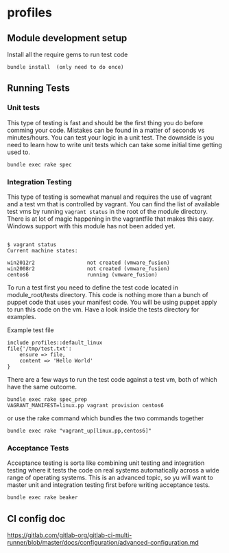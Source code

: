 # profiles 

## Module development setup

Install all the require gems to run test code
```shell
bundle install  (only need to do once)

```
## Running Tests

### Unit tests
This type of testing is fast and should be the first thing you do before comming your code.  Mistakes can be found
in a matter of seconds vs minutes/hours.  You can test your logic in a unit test.  The downside is you need to learn
how to write unit tests which can take some initial time getting used to.

```shell
bundle exec rake spec

```

### Integration Testing
This type of testing is somewhat manual and requires the use of vagrant and a test vm that is controlled by vagrant.
You can find the list of available test vms by running `vagrant status` in the root of the module directory.  There is 
at lot of magic happening in the vagrantfile that makes this easy.  Windows support with this module has not been added yet.

```shell

$ vagrant status
Current machine states:

win2012r2                 not created (vmware_fusion)
win2008r2                 not created (vmware_fusion)
centos6                   running (vmware_fusion)
```

To run a test first you need to define the test code located in module_root/tests directory.  This code is nothing more
than a bunch of puppet code that uses your manifest code.  You will be using puppet apply to run this code on the vm. 
Have a look inside the tests directory for examples.

Example test file
```
include profiles::default_linux
file{'/tmp/test.txt':
    ensure => file,
    content => 'Hello World'
}
```

There are a few ways to run the test code against a test vm, both of which have the same outcome.

```shell
bundle exec rake spec_prep
VAGRANT_MANIFEST=linux.pp vagrant provision centos6
```

or use the rake command which bundles the two commands together

```shell
bundle exec rake "vagrant_up[linux.pp,centos6]"
```

### Acceptance Tests 
Acceptance testing is sorta like combining unit testing and integration testing where it tests the code on real systems
automatically across a wide range of operating systems.  This is an advanced topic, so yu will want to master unit and
integration testing first before writing acceptance tests.

```shell
bundle exec rake beaker

```


## CI config doc
https://gitlab.com/gitlab-org/gitlab-ci-multi-runner/blob/master/docs/configuration/advanced-configuration.md